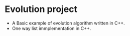 # Evolution project
- A Basic example of evolution algorithm written in C++.
- One way list immplementation in C++.
